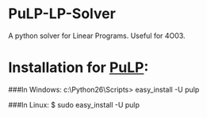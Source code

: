 # PuLP-LP-Solver
A python solver for Linear Programs. Useful for 4O03.

# Installation for <a href="https://github.com/coin-or/pulp"> PuLP</a>:

###In Windows:
c:\Python26\Scripts\> easy_install -U pulp

###In Linux:
$ sudo easy_install -U pulp
